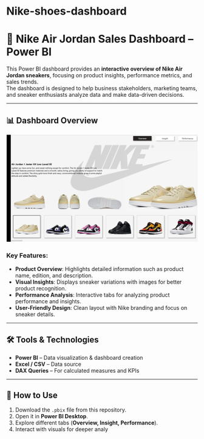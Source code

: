 # Nike-shoes-dashboard
# 🏀 Nike Air Jordan Sales Dashboard – Power BI

This Power BI dashboard provides an **interactive overview of Nike Air Jordan sneakers**, focusing on product insights, performance metrics, and sales trends.  
The dashboard is designed to help business stakeholders, marketing teams, and sneaker enthusiasts analyze data and make data-driven decisions.  

---

## 📊 Dashboard Overview

![Nike Power BI Dashboard](https://github.com/NikhilRajput-98/Nike-shoes-dashboard/blob/main/Screenshot%202025-09-08%20195606.png)

### Key Features:
- **Product Overview**: Highlights detailed information such as product name, edition, and description.  
- **Visual Insights**: Displays sneaker variations with images for better product recognition.  
- **Performance Analysis**: Interactive tabs for analyzing product performance and insights.  
- **User-Friendly Design**: Clean layout with Nike branding and focus on sneaker details.  

---

## 🛠️ Tools & Technologies
- **Power BI** – Data visualization & dashboard creation  
- **Excel / CSV** – Data source  
- **DAX Queries** – For calculated measures and KPIs  

---

## 🚀 How to Use
1. Download the `.pbix` file from this repository.  
2. Open it in **Power BI Desktop**.  
3. Explore different tabs (**Overview, Insight, Performance**).  
4. Interact with visuals for deeper analy
